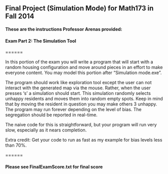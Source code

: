 ## Final Project (Simulation Mode) for Math173 in Fall 2014

#### These are the instructions Professor Arenas provided:

#### Exam Part 2: The Simulation Tool

======

In this portion of the exam you will write a program that will start with a random housing
configuration and move around pieces in an effort to make everyone content. You may
model this portion after “Simulation mode.exe”.

The program should work like exploration tool except the user can not interact with the
generated map via the mouse. Rather, when the user presses ‘s’ a simulation should
start. This simulation randomly selects unhappy residents and moves them into random
empty spots. Keep in mind that by moving the resident in question you may make others 3 unhappy. The program may run forever depending on the level of bias. The segregation
should be reported in real-time.

The naive code for this is straightforward, but your program will run very slow, especially
as it nears completion.

Extra credit: Get your code to run as fast as my example for bias levels less than 70%.

======

#### Please see FinalExamScore.txt for final score